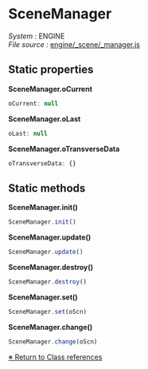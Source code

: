 # SceneManager
_System :_ ENGINE  
_File source :_ [engine/_scene/_manager.js](https://github.com/de-sign/DBZ-Versus/blob/master/src/assets/js/engine/_scene/_manager.js)

## Static properties
**SceneManager.oCurrent**

```javascript
oCurrent: null
```
**SceneManager.oLast**

```javascript
oLast: null
```
**SceneManager.oTransverseData**

```javascript
oTransverseData: {}
```

## Static methods
**SceneManager.init()**
```javascript
SceneManager.init()
```
**SceneManager.update()**
```javascript
SceneManager.update()
```
**SceneManager.destroy()**
```javascript
SceneManager.destroy()
```
**SceneManager.set()**
```javascript
SceneManager.set(oScn)
```
**SceneManager.change()**
```javascript
SceneManager.change(oScn)
```

<link rel="stylesheet" href="../_doc.css" />

[&#8251; Return to Class references](References.md)